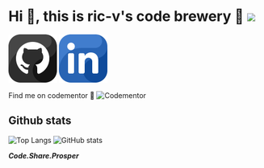 # Hi  🖖, this is ric-v's code brewery 🍵 [<img src="https://media.giphy.com/media/SXxI9NlwvYiY3bRsck/giphy.gif" width="96">](https://media.giphy.com/media/SXxI9NlwvYiY3bRsck/giphy.gif) 

![Github](./github.png) ![Github](./linkedin.png)

Find me on codementor 🤞 ![Codementor](https://www.codementor.io/m-badges/ricv/find-me-on-cm-b.svg)

## Github stats

![Top Langs](https://github-readme-stats.vercel.app/api/top-langs/?username=ric-v&hide=php&theme=nord) ![GitHub stats](https://github-readme-stats.vercel.app/api?username=ric-v&theme=nord&show_icons=true)

***Code.Share.Prosper***
